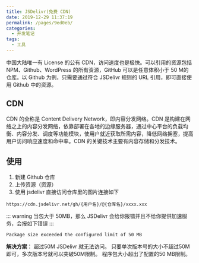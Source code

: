 ```yaml
---
title: JSDelivr(免费 CDN) 
date: 2019-12-29 11:37:19
permalink: /pages/9ed0eb/
categories:
  - 开发笔记
tags:
  - 工具
---
```


中国大陆唯一有 License 的公有 CDN，访问速度也是极快。可以引用的资源包括NPM、Github、WordPress 的所有资源，GitHub 可以是任意体积小于 50 M的仓库。以 Github 为例，只需要通过符合 JSDelivr 规则的 URL 引用，即可直接使用 Github 中的资源。

<!-- more -->
## CDN
CDN 的全称是 Content Delivery Network，即内容分发网络。CDN 是构建在网络之上的内容分发网络，依靠部署在各地的边缘服务器，通过中心平台的负载均衡、内容分发、调度等功能模块，使用户就近获取所需内容，降低网络拥塞，提高用户访问响应速度和命中率。CDN 的关键技术主要有内容存储和分发技术。

## 使用

1. 新建 Github 仓库
2. 上传资源（资源）
3. 使用 jsdelivr 直接访问仓库里的图片连接如下

```
https://cdn.jsdelivr.net/gh/{用户名}/@{仓库名}/xxxx.xxx
```

::: warning
当包大于 50MB，那么 JSDelivr 会给你报错并且不给你提供加速服务，会报如下错误
:::

```shell
Package size exceeded the configured limit of 50 MB
```

**解决方案**：
超过50M JSDelivr 就无法访问。 只要单次版本号的大小不超过50M即可，多次版本号就可以突破50M限制。 程序包大小超出了配置的50 MB限制。
